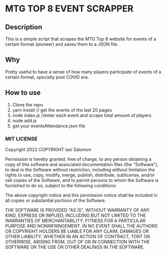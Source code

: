 # MTG TOP 8 EVENT SCRAPPER

## Description

This is a simple script that scrapes the MTG Top 8 website for events of a certain format (pioneer) and saves them to a JSON file.

## Why

Pretty useful to have a sense of how many players participate of events of a certain format, specially post COVID era.

## How to use

1. Clone the repo
2. yarn install
// get the events of the last 20 pages
3. node index.js
//enter each event and scrape total amount of players
4. node add.js
5. get your eventsAttendance.json file

### MIT LICENSE

Copyright 2022 COPYRIGHT Iasi Salomon

Permission is hereby granted, free of charge, to any person obtaining a copy of this software and associated documentation files (the "Software"), to deal in the Software without restriction, including without limitation the rights to use, copy, modify, merge, publish, distribute, sublicense, and/or sell copies of the Software, and to permit persons to whom the Software is furnished to do so, subject to the following conditions:

The above copyright notice and this permission notice shall be included in all copies or substantial portions of the Software.

THE SOFTWARE IS PROVIDED "AS IS", WITHOUT WARRANTY OF ANY KIND, EXPRESS OR IMPLIED, INCLUDING BUT NOT LIMITED TO THE WARRANTIES OF MERCHANTABILITY, FITNESS FOR A PARTICULAR PURPOSE AND NONINFRINGEMENT. IN NO EVENT SHALL THE AUTHORS OR COPYRIGHT HOLDERS BE LIABLE FOR ANY CLAIM, DAMAGES OR OTHER LIABILITY, WHETHER IN AN ACTION OF CONTRACT, TORT OR OTHERWISE, ARISING FROM, OUT OF OR IN CONNECTION WITH THE SOFTWARE OR THE USE OR OTHER DEALINGS IN THE SOFTWARE.